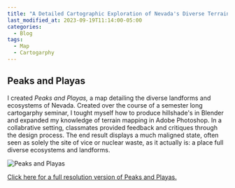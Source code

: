 ```yaml
---
title: "A Detailed Cartographic Exploration of Nevada's Diverse Terrain and Ecosystems"
last_modified_at: 2023-09-19T11:14:00-05:00
categories:
  - Blog
tags:
  - Map
  - Cartogarphy
---
```

## Peaks and Playas
I created *Peaks and Playas,* a map detailing the diverse landforms and ecosystems of Nevada.
Created over the course of a semester long cartogarphy seminar, I tought myself how to produce hillshade's in Blender and expanded my knowledge of terrain mapping in Adobe Photoshop. 
In a collabrative setting, classmates provided feedback and critiques through the design process. 
The end result displays a much maligned state, often seen as solely the site of vice or nuclear waste, as it actually is: a place full diverse ecosystems and landforms.

![Peaks and Playas](/assets/images/peaks_playas.png)

[Click here for a full resolution version of Peaks and Playas.](https://drive.google.com/file/d/1LHk23c5wVn9OshFuMT7R88H5rxritw6h/view?usp=drive_link)